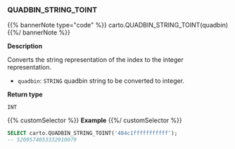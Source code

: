 ### QUADBIN_STRING_TOINT

{{% bannerNote type="code" %}}
carto.QUADBIN_STRING_TOINT(quadbin)
{{%/ bannerNote %}}

**Description**

Converts the string representation of the index to the integer representation.

* `quadbin`: `STRING` quadbin string to be converted to integer.

**Return type**

`INT`

{{% customSelector %}}
**Example**
{{%/ customSelector %}}

```sql
SELECT carto.QUADBIN_STRING_TOINT('484c1fffffffffff');
-- 5209574053332910079
```